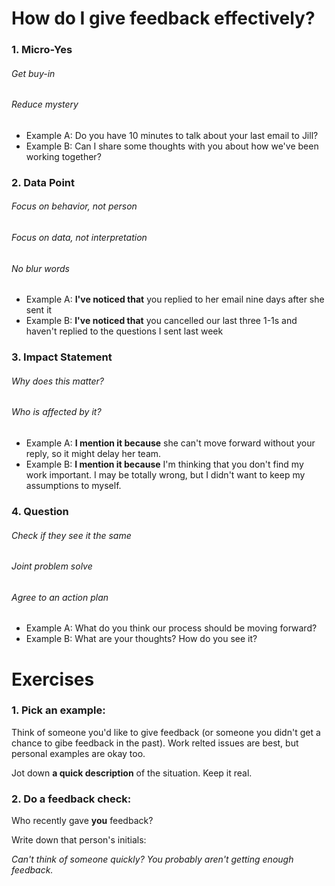 # How do I give feedback effectively?
### 1. Micro-Yes
###### Get buy-in
###### Reduce mystery
* Example A: Do you have 10 minutes to talk about your last email to Jill?
* Example B: Can I share some thoughts with you about how we've been working together?

### 2. Data Point
###### Focus on behavior, not person
###### Focus on data, not interpretation
###### No blur words
* Example A: __I've noticed that__ you replied to her email nine days after she sent it
* Example B: __I've noticed that__ you cancelled our last three 1-1s and haven't replied to the questions I sent last week

### 3. Impact Statement
###### Why does this matter?
###### Who is affected by it?
* Example A: __I mention it because__ she can't move forward without your reply, so it might delay her team.
* Example B: __I mention it because__ I'm thinking that you don't find my work important. I may be totally wrong, but I didn't want to keep my assumptions to myself.

### 4. Question
###### Check if they see it the same
###### Joint problem solve
###### Agree to an action plan
* Example A: What do you think our process should be moving forward?
* Example B: What are your thoughts? How do you see it?

# Exercises
### 1. Pick an example:
Think of someone you'd like to give feedback (or someone you didn't get a chance to gibe feedback in the past). Work relted issues are best, but personal examples are okay too.

Jot down __a quick description__ of the situation. Keep it real.


### 2. Do a feedback check:
Who recently gave __you__ feedback?

Write down that person's initials:
 
*Can't think of someone quickly? You probably aren't getting enough feedback.*